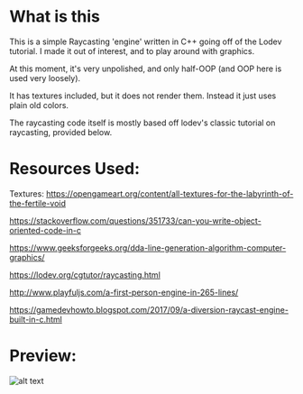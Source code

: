# **What is this**

This is a simple Raycasting 'engine' written in C++ going off of the Lodev
tutorial. I made it out of interest, and to play around with graphics. 

At this moment, it's very unpolished, and only half-OOP (and OOP here
is used very loosely).

It has textures included, but it does not render them. Instead it just uses
plain old colors.

The raycasting code itself is mostly based off lodev's classic tutorial on
raycasting, provided below.

# **Resources Used:**

Textures: https://opengameart.org/content/all-textures-for-the-labyrinth-of-the-fertile-void

https://stackoverflow.com/questions/351733/can-you-write-object-oriented-code-in-c

https://www.geeksforgeeks.org/dda-line-generation-algorithm-computer-graphics/

https://lodev.org/cgtutor/raycasting.html

http://www.playfuljs.com/a-first-person-engine-in-265-lines/

https://gamedevhowto.blogspot.com/2017/09/a-diversion-raycast-engine-built-in-c.html

# **Preview:**
![alt text](https://i.imgur.com/gf0whSE.png)

